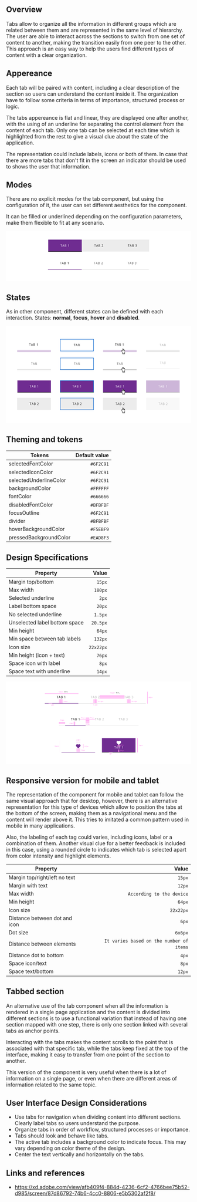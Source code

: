 ## Overview

Tabs allow to organize all the information in different groups which are related between them and are represented in the same level of hierarchy. The user are able to interact across the sections to switch from one set of content to another, making the transition easily from one peer to the other.
This approach is an easy way to help the users find different types of content with a clear organization.

## Appereance

Each tab will be paired with content, including a clear description of the section so users can understand the content inside it. The organization have to follow some criteria in terms of importance, structured process or logic.

The tabs appereance is flat and linear, they are displayed one after another, with the using of an underline for separating the control element from the content of each tab. Only one tab can be selected at each time which is highlighted from the rest to give a visual clue about the state of the application.

The representation could include labels, icons or both of them.
In case that there are more tabs that don't fit in the screen an indicator should be used to shows the user that information.

## Modes

There are no explicit modes for the tab component, but using the configuration of it, the user can set different aesthetics for the component.

It can be filled or underlined depending on the configuration parameters, make them flexible to fit at any scenario.

![Tabs modes](images/tabs_modes.png)

## States

As in other component, different states can be defined with each interaction.
States: **normal**, **focus**, **hover** and **disabled**.

![Tabs basic state](images/tabs_states.png)

## Theming and tokens

| Tokens                 | Default value |
| ---------------------- | ------------: |
| selectedFontColor      |     `#6F2C91` |
| selectedIconColor      |     `#6F2C91` |
| selectedUnderlineColor |     `#6F2C91` |
| backgroundColor        |     `#FFFFFF` |
| fontColor              |     `#666666` |
| disabledFontColor      |     `#BFBFBF` |
| focusOutline           |     `#6F2C91` |
| divider                |     `#BFBFBF` |
| hoverBackgroundColor   |     `#F5EBF9` |
| pressedBackgroundColor |     `#EAD8F3` |

## Design Specifications

| Property                      |     Value |
| ----------------------------- | --------: |
| Margin top/bottom             |    `15px` |
| Max width                     |   `180px` |
| Selected underline            |     `2px` |
| Label bottom space            |    `20px` |
| No selected underline         |   `1.5px` |
| Unselected label bottom space |  `20.5px` |
| Min height                    |    `64px` |
| Min space between tab labels  |   `132px` |
| Icon size                     | `22x22px` |
| Min height (icon + text)      |    `76px` |
| Space icon with label         |     `8px` |
| Space text with underline     |    `14px` |

![Tabs specs](images/tabs_specs.png)

## Responsive version for mobile and tablet

The representation of the component for mobile and tablet can follow the same visual approach that for desktop, however, there is an alternative representation for this type of devices which allow to position the tabs at the bottom of the screen, making them as a navigational menu and the content will render above it. This tries to imitated a common pattern used in mobile in many applications.

Also, the labeling of each tag could varies, including icons, label or a combination of them. Another visual clue for a better feedback is included in this case, using a rounded circle to indicates which tab is selected apart from color intensity and highlight elements.

| Property                      |                                    Value |
| ----------------------------- | ---------------------------------------: |
| Margin top/right/left no text |                                   `15px` |
| Margin with text              |                                   `12px` |
| Max width                     |                `According to the device` |
| Min height                    |                                   `64px` |
| Icon size                     |                                `22x22px` |
| Distance between dot and icon |                                    `6px` |
| Dot size                      |                                  `6x6px` |
| Distance between elements     | `It varies based on the number of items` |
| Distance dot to bottom        |                                    `4px` |
| Space icon/text               |                                    `8px` |
| Space text/bottom             |                                   `12px` |

## Tabbed section

An alternative use of the tab component when all the information is rendered in a single page application and the content is divided into different sections is to use a functional variation that instead of having one section mapped with one step, there is only one section linked with several tabs as anchor points.

Interacting with the tabs makes the content scrolls to the point that is associated with that specific tab, while the tabs keep fixed at the top of the interface, making it easy to transfer from one point of the section to another.

This version of the component is very useful when there is a lot of information on a single page, or even when there are different areas of information related to the same topic.

## User Interface Design Considerations

- Use tabs for navigation when dividing content into different sections. Clearly label tabs so users understand the purpose.
- Organize tabs in order of workflow, structured processes or importance.
- Tabs should look and behave like tabs.
- The active tab includes a background color to indicate focus. This may vary depending on color theme of the design.
- Center the text vertically and horizontally on the tabs.

## Links and references

- https://xd.adobe.com/view/afb409f4-884d-4236-6cf2-4766bee75b52-d985/screen/87d86792-74b6-4cc0-8806-e5b5302af2f8/
